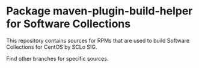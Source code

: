 # Package maven-plugin-build-helper for Software Collections

This repository contains sources for RPMs that are used
to build Software Collections for CentOS by SCLo SIG.

Find other branches for specific sources.
